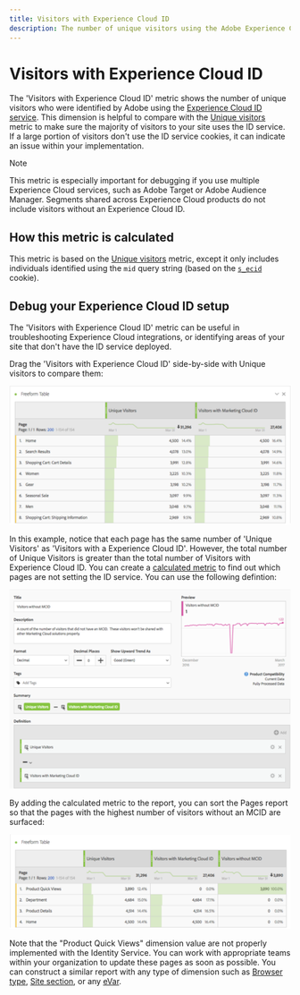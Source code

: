 ```yaml
---
title: Visitors with Experience Cloud ID
description: The number of unique visitors using the Adobe Experience Cloud ID service.
---
```


# Visitors with Experience Cloud ID

The 'Visitors with Experience Cloud ID' metric shows the number of unique visitors who were identified by Adobe using the [Experience Cloud ID service](https://docs.adobe.com/content/help/en/id-service/using/home.html). This dimension is helpful to compare with the [Unique visitors](unique-visitors.md) metric to make sure the majority of visitors to your site uses the ID service. If a large portion of visitors don't use the ID service cookies, it can indicate an issue within your implementation.

>[!NOTE]
>
>This metric is especially important for debugging if you use multiple Experience Cloud services, such as Adobe Target or Adobe Audience Manager. Segments shared across Experience Cloud products do not include visitors without an Experience Cloud ID.

## How this metric is calculated

This metric is based on the [Unique visitors](unique-visitors.md) metric, except it only includes individuals identified using the `mid` query string (based on the [`s_ecid`](https://docs.adobe.com/content/help/en/core-services/interface/ec-cookies/cookies-analytics.html) cookie).

## Debug your Experience Cloud ID setup

The 'Visitors with Experience Cloud ID' metric can be useful in troubleshooting Experience Cloud integrations, or identifying areas of your site that don't have the ID service deployed.

Drag the 'Visitors with Experience Cloud ID' side-by-side with Unique visitors to compare them:

![Unique visitor comparison](assets/metric-mcvid1.png)

In this example, notice that each page has the same number of 'Unique Visitors' as 'Visitors with a Experience Cloud ID'. However, the total number of Unique Visitors is greater than the total number of Visitors with Experience Cloud ID. You can create a [calculated metric](../c-calcmetrics/cm-overview.md) to find out which pages are not setting the ID service. You can use the following defintion:

![Calculated metric definition](assets/metric-mcvid2.png)

By adding the calculated metric to the report, you can sort the Pages report so that the pages with the highest number of visitors without an MCID are surfaced:

![Pages without ID service](assets/metric-mcvid3.png)

Note that the "Product Quick Views" dimension value are not properly implemented with the Identity Service. You can work with appropriate teams within your organization to update these pages as soon as possible. You can construct a similar report with any type of dimension such as [Browser type](../dimensions/browser-type.md), [Site section](../dimensions/site-section.md), or any [eVar](../dimensions/evar.md).
